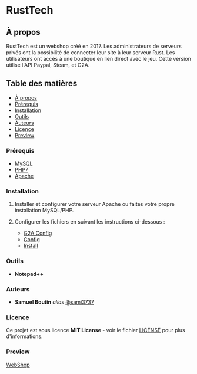 
# RustTech

## À propos

RustTech est un webshop créé en 2017. Les administrateurs de serveurs privés ont la possibilité de connecter leur site à leur serveur Rust. Les utilisateurs ont accès à une boutique en lien direct avec le jeu. Cette version utilise l'API Paypal, Steam, et G2A.

## Table des matières

- [À propos](#à-propos)
- [Prérequis](#prérequis)
- [Installation](#installation)
- [Outils](#outils)
- [Auteurs](#auteurs)
- [Licence](#licence)
- [Preview](#preview)

### Prérequis

- [MySQL](https://www.mysql.com/)
- [PHP7](https://www.php.net/releases/index.php)
- [Apache](https://httpd.apache.org/)

### Installation

1. Installer et configurer votre serveur Apache ou faites votre propre installation MySQL/PHP.
2. Configurer les fichiers en suivant les instructions ci-dessous :

   - [G2A Config](./g2a.php)
   - [Config](./config.php)
   - [Install](./install.php)

### Outils

- **Notepad++**

### Auteurs

- **Samuel Boutin** _alias_ [@sami3737](https://github.com/sami3737)

### Licence

Ce projet est sous licence **MIT License** - voir le fichier [LICENSE](LICENSE.md) pour plus d'informations.

### Preview
[WebShop](http://sami3737.free.nf/rust-main/)
